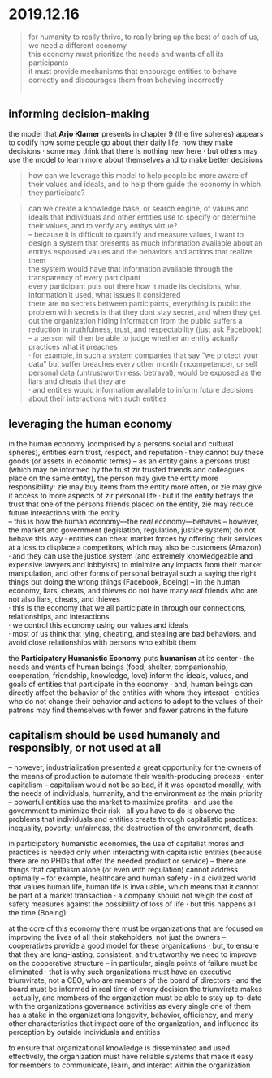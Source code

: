 # 2019.12.16

> for humanity to really thrive, to really bring up the best of each of us, we need a different economy  
> this economy must prioritize the needs and wants of all its participants  
> it must provide mechanisms that encourage entities to behave correctly and discourages them from behaving incorrectly  
&nbsp;
&nbsp;

## informing decision-making
the model that **Arjo Klamer** presents in chapter 9 (the five spheres) appears to codify how some people go about their daily life, how they make decisions
· some may think that there is nothing new here
· but others may use the model to learn more about themselves and to make better decisions

> how can we leverage this model to help people be more aware of their values and ideals, and to help them guide the economy in which they participate?

> can we create a knowledge base, or search engine, of values and ideals that individuals and other entities use to specify or determine their values, and to verify any entitys virtue?  
– because it is difficult to quantify and measure values, i want to design a system that presents as much information available about an entitys espoused values and the behaviors and actions that realize them  
> the system would have that information available through the transparency of every participant  
> every participant puts out there how it made its decisions, what information it used, what issues it considered  
> there are no secrets between participants, everything is public
> the problem with secrets is that they dont stay secret, and when they get out the organization hiding information from the public suffers a reduction in truthfulness, trust, and respectability (just ask Facebook)  
> – a person will then be able to judge whether an entity actually practices what it preaches  
> · for example, in such a system companies that say “we protect your data” but suffer breaches every other month (incompetence), or sell personal data (untrustworthiness, betrayal), would be exposed as the liars and cheats that they are  
> · and entities would information available to inform future decisions about their interactions with such entities  


## leveraging the human economy
in the human economy (comprised by a persons social and cultural spheres), entities earn trust, respect, and reputation
· they cannot buy these goods (or assets in economic terms)
– as an entity gains a persons trust (which may be informed by the trust zir trusted friends and colleagues place on the same entity), the person may give the entity more responsibility: zie may buy items from the entity more often, or zie may give it access to more aspects of zir personal life
· but if the entity betrays the trust that one of the persons friends placed on the entity, zie may reduce future interactions with the entity  
– this is how the human economy—the *real* economy—behaves
– however, the market and government (legislation, regulation, justice system) do not behave this way
· entities can cheat market forces by offering their services at a loss to displace a competitors, which may also be customers (Amazon)
· and they can use the justice system (and extremely knowledgeable and expensive lawyers and lobbyists) to minimize any impacts from their market manipulation, and other forms of personal betrayal such a saying the right things but doing the wrong things (Facebook, Boeing)
– in the human economy, liars, cheats, and thieves do not have many *real* friends who are not also liars, cheats, and thieves  
· this is the economy that we all participate in through our connections, relationships, and interactions  
· we control this economy using our values and ideals  
· most of us think that lying, cheating, and stealing are bad behaviors, and avoid close relationships with persons who exhibit them  

the **Participatory Humanistic Economy** puts **humanism** at its center
· the needs and wants of human beings (food, shelter, companionship, cooperation, friendship, knowledge, love) inform the ideals, values, and goals of entities that participate in the economy
· and, human beings can directly affect the behavior of the entities with whom they interact
· entities who do not change their behavior and actions to adopt to the values of their patrons may find themselves with fewer and fewer patrons in the future


## capitalism should be used humanely and responsibly, or not used at all
– however, industrialization presented a great opportunity for the owners of the means of production to automate their wealth-producing process
· enter capitalism
– capitalism would not be so bad, if it was operated morally, with the needs of individuals, humanity, and the environment as the main priority
– powerful entities use the market to maximize profits
· and use the government to minimize their risk
· all you have to do is observe the problems that individuals and entities create through capitalistic practices: inequality, poverty, unfairness, the destruction of the environment, death

in participatory humanistic economies, the use of capitalist mores and practices is needed only when interacting with capitalistic entities (because there are no PHDs that offer the needed product or service)
– there are things that capitalism alone (or even with regulation) cannot address optimally
– for example, healthcare and human safety
· in a civilized world that values human life, human life is invaluable, which means that it cannot be part of a market transaction
· a company should not weigh the cost of safety measures against the possibility of loss of life
· but this happens all the time (Boeing)

at the core of this economy there must be organizations that are focused on improving the lives of all their stakeholders, not just the owners
– cooperatives provide a good model for these organizations
· but, to ensure that they are long-lasting, consistent, and trustworthy we need to improve on the cooperative structure
– in particular, single points of failure must be eliminated
· that is why such organizations must have an executive triumvirate, not a CEO, who are members of the board of directors
· and the board must be informed in real time of every decision the triumvirate makes
· actually, and members of the organization must be able to stay up-to-date with the organizations governance activities as every single one of them has a stake in the organizations longevity, behavior, efficiency, and many other characteristics that impact core of the organization, and influence its perception by outside individuals and entities

to ensure that organizational knowledge is disseminated and used effectively, the organization must have reliable systems that make it easy for members to communicate, learn, and interact within the organization

